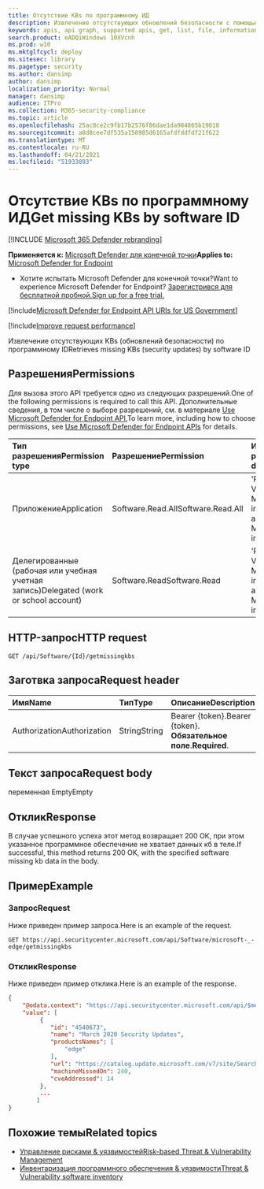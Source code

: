 ```yaml
---
title: Отсутствие KBs по программному ИД
description: Извлечение отсутствующих обновлений безопасности с помощью программного ИД
keywords: apis, api graph, supported apis, get, list, file, information, software id, threat & vulnerability management api, Microsoft Defender for Endpoint tvm api
search.product: eADQiWindows 10XVcnh
ms.prod: w10
ms.mktglfcycl: deploy
ms.sitesec: library
ms.pagetype: security
ms.author: dansimp
author: dansimp
localization_priority: Normal
manager: dansimp
audience: ITPro
ms.collection: M365-security-compliance
ms.topic: article
ms.openlocfilehash: 25ac8ce2c9fb17b2576f86dae1da984865b19018
ms.sourcegitcommit: a8d8cee7df535a150985d6165afdfddfdf21f622
ms.translationtype: MT
ms.contentlocale: ru-RU
ms.lasthandoff: 04/21/2021
ms.locfileid: "51933893"
---
```

# <a name="get-missing-kbs-by-software-id"></a><span data-ttu-id="97dbb-104">Отсутствие KBs по программному ИД</span><span class="sxs-lookup"><span data-stu-id="97dbb-104">Get missing KBs by software ID</span></span>

[!INCLUDE [Microsoft 365 Defender rebranding](../../includes/microsoft-defender.md)]

<span data-ttu-id="97dbb-105">**Применяется к:** [Microsoft Defender для конечной точки](https://go.microsoft.com/fwlink/?linkid=2154037)</span><span class="sxs-lookup"><span data-stu-id="97dbb-105">**Applies to:** [Microsoft Defender for Endpoint](https://go.microsoft.com/fwlink/?linkid=2154037)</span></span>

- <span data-ttu-id="97dbb-106">Хотите испытать Microsoft Defender для конечной точки?</span><span class="sxs-lookup"><span data-stu-id="97dbb-106">Want to experience Microsoft Defender for Endpoint?</span></span> [<span data-ttu-id="97dbb-107">Зарегистрився для бесплатной пробной.</span><span class="sxs-lookup"><span data-stu-id="97dbb-107">Sign up for a free trial.</span></span>](https://www.microsoft.com/microsoft-365/windows/microsoft-defender-atp?ocid=docs-wdatp-exposedapis-abovefoldlink) 

[!include[Microsoft Defender for Endpoint API URIs for US Government](../../includes/microsoft-defender-api-usgov.md)]

[!include[Improve request performance](../../includes/improve-request-performance.md)]

<span data-ttu-id="97dbb-108">Извлечение отсутствующих KBs (обновлений безопасности) по программному ID</span><span class="sxs-lookup"><span data-stu-id="97dbb-108">Retrieves missing KBs (security updates) by software ID</span></span>

## <a name="permissions"></a><span data-ttu-id="97dbb-109">Разрешения</span><span class="sxs-lookup"><span data-stu-id="97dbb-109">Permissions</span></span>

<span data-ttu-id="97dbb-110">Для вызова этого API требуется одно из следующих разрешений.</span><span class="sxs-lookup"><span data-stu-id="97dbb-110">One of the following permissions is required to call this API.</span></span> <span data-ttu-id="97dbb-111">Дополнительные сведения, в том числе о выборе разрешений, см. в материале [Use Microsoft Defender for Endpoint API.](apis-intro.md)</span><span class="sxs-lookup"><span data-stu-id="97dbb-111">To learn more, including how to choose permissions, see [Use Microsoft Defender for Endpoint APIs](apis-intro.md) for details.</span></span>

<span data-ttu-id="97dbb-112">Тип разрешения</span><span class="sxs-lookup"><span data-stu-id="97dbb-112">Permission type</span></span> |   <span data-ttu-id="97dbb-113">Разрешение</span><span class="sxs-lookup"><span data-stu-id="97dbb-113">Permission</span></span>   |   <span data-ttu-id="97dbb-114">Имя отображения разрешений</span><span class="sxs-lookup"><span data-stu-id="97dbb-114">Permission display name</span></span>
:---|:---|:---
<span data-ttu-id="97dbb-115">Приложение</span><span class="sxs-lookup"><span data-stu-id="97dbb-115">Application</span></span> |<span data-ttu-id="97dbb-116">Software.Read.All</span><span class="sxs-lookup"><span data-stu-id="97dbb-116">Software.Read.All</span></span> |   <span data-ttu-id="97dbb-117">'Read Threat and Vulnerability Management Software information'</span><span class="sxs-lookup"><span data-stu-id="97dbb-117">'Read Threat and Vulnerability Management Software information'</span></span>
<span data-ttu-id="97dbb-118">Делегированные (рабочая или учебная учетная запись)</span><span class="sxs-lookup"><span data-stu-id="97dbb-118">Delegated (work or school account)</span></span> | <span data-ttu-id="97dbb-119">Software.Read</span><span class="sxs-lookup"><span data-stu-id="97dbb-119">Software.Read</span></span> |   <span data-ttu-id="97dbb-120">'Read Threat and Vulnerability Management Software information'</span><span class="sxs-lookup"><span data-stu-id="97dbb-120">'Read Threat and Vulnerability Management Software information'</span></span>

## <a name="http-request"></a><span data-ttu-id="97dbb-121">HTTP-запрос</span><span class="sxs-lookup"><span data-stu-id="97dbb-121">HTTP request</span></span>

```
GET /api/Software/{Id}/getmissingkbs
```

## <a name="request-header"></a><span data-ttu-id="97dbb-122">Заготвка запроса</span><span class="sxs-lookup"><span data-stu-id="97dbb-122">Request header</span></span>

<span data-ttu-id="97dbb-123">Имя</span><span class="sxs-lookup"><span data-stu-id="97dbb-123">Name</span></span> | <span data-ttu-id="97dbb-124">Тип</span><span class="sxs-lookup"><span data-stu-id="97dbb-124">Type</span></span> | <span data-ttu-id="97dbb-125">Описание</span><span class="sxs-lookup"><span data-stu-id="97dbb-125">Description</span></span>
:---|:---|:---
<span data-ttu-id="97dbb-126">Authorization</span><span class="sxs-lookup"><span data-stu-id="97dbb-126">Authorization</span></span> | <span data-ttu-id="97dbb-127">String</span><span class="sxs-lookup"><span data-stu-id="97dbb-127">String</span></span> | <span data-ttu-id="97dbb-128">Bearer {token}.</span><span class="sxs-lookup"><span data-stu-id="97dbb-128">Bearer {token}.</span></span> <span data-ttu-id="97dbb-129">**Обязательное поле**.</span><span class="sxs-lookup"><span data-stu-id="97dbb-129">**Required**.</span></span>

## <a name="request-body"></a><span data-ttu-id="97dbb-130">Текст запроса</span><span class="sxs-lookup"><span data-stu-id="97dbb-130">Request body</span></span>

<span data-ttu-id="97dbb-131">переменная Empty</span><span class="sxs-lookup"><span data-stu-id="97dbb-131">Empty</span></span>

## <a name="response"></a><span data-ttu-id="97dbb-132">Отклик</span><span class="sxs-lookup"><span data-stu-id="97dbb-132">Response</span></span>

<span data-ttu-id="97dbb-133">В случае успешного успеха этот метод возвращает 200 ОК, при этом указанное программное обеспечение не хватает данных кб в теле.</span><span class="sxs-lookup"><span data-stu-id="97dbb-133">If successful, this method returns 200 OK, with the specified software missing kb data in the body.</span></span>

## <a name="example"></a><span data-ttu-id="97dbb-134">Пример</span><span class="sxs-lookup"><span data-stu-id="97dbb-134">Example</span></span>

### <a name="request"></a><span data-ttu-id="97dbb-135">Запрос</span><span class="sxs-lookup"><span data-stu-id="97dbb-135">Request</span></span>

<span data-ttu-id="97dbb-136">Ниже приведен пример запроса.</span><span class="sxs-lookup"><span data-stu-id="97dbb-136">Here is an example of the request.</span></span>

```
GET https://api.securitycenter.microsoft.com/api/Software/microsoft-_-edge/getmissingkbs
```

### <a name="response"></a><span data-ttu-id="97dbb-137">Отклик</span><span class="sxs-lookup"><span data-stu-id="97dbb-137">Response</span></span>

<span data-ttu-id="97dbb-138">Ниже приведен пример отклика.</span><span class="sxs-lookup"><span data-stu-id="97dbb-138">Here is an example of the response.</span></span>


```json
{
    "@odata.context": "https://api.securitycenter.microsoft.com/api/$metadata#Collection(microsoft.windowsDefenderATP.api.PublicProductFixDto)",
    "value": [
         {
            "id": "4540673",
            "name": "March 2020 Security Updates",
            "productsNames": [
                "edge"
            ],
            "url": "https://catalog.update.microsoft.com/v7/site/Search.aspx?q=KB4540673",
            "machineMissedOn": 240,
            "cveAddressed": 14
         },
         ...
        ]
}
```

## <a name="related-topics"></a><span data-ttu-id="97dbb-139">Похожие темы</span><span class="sxs-lookup"><span data-stu-id="97dbb-139">Related topics</span></span>

- [<span data-ttu-id="97dbb-140">Управление рисками & уязвимостей</span><span class="sxs-lookup"><span data-stu-id="97dbb-140">Risk-based Threat & Vulnerability Management</span></span>](https://docs.microsoft.com/microsoft-365/security/defender-endpoint/next-gen-threat-and-vuln-mgt)
- [<span data-ttu-id="97dbb-141">Инвентаризация программного обеспечения & уязвимости</span><span class="sxs-lookup"><span data-stu-id="97dbb-141">Threat & Vulnerability software inventory</span></span>](https://docs.microsoft.com/microsoft-365/security/defender-endpoint/tvm-software-inventory)
